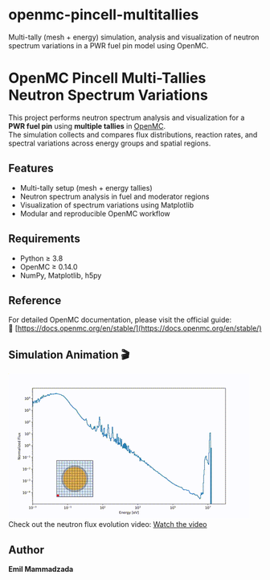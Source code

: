 # openmc-pincell-multitallies
Multi-tally (mesh + energy) simulation, analysis and visualization of neutron spectrum variations  in a PWR fuel pin model using OpenMC.
# OpenMC Pincell Multi-Tallies Neutron Spectrum Variations

This project performs neutron spectrum analysis and visualization for a **PWR fuel pin** using **multiple tallies** in [OpenMC](https://docs.openmc.org/en/stable/).  
The simulation collects and compares flux distributions, reaction rates, and spectral variations across energy groups and spatial regions.

## Features
- Multi-tally setup (mesh + energy tallies)
- Neutron spectrum analysis in fuel and moderator regions
- Visualization of spectrum variations using Matplotlib
- Modular and reproducible OpenMC workflow

## Requirements
- Python ≥ 3.8  
- OpenMC ≥ 0.14.0  
- NumPy, Matplotlib, h5py

## Reference
For detailed OpenMC documentation, please visit the official guide:  
🔗 [https://docs.openmc.org/en/stable/](https://docs.openmc.org/en/stable/)

## Simulation Animation 🎬
![Flux GIF](flux.gif)
Check out the neutron flux evolution video:
[Watch the video](flux_animation.mp4)
## Author
**Emil Mammadzada**  
 
